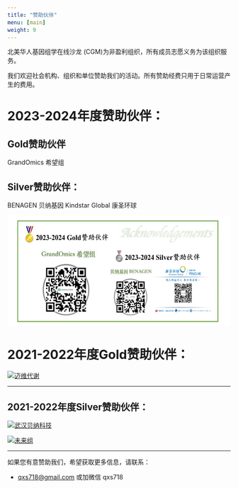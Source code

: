 ```yaml
---
title: "赞助伙伴"
menu: [main]
weight: 9
---
```


北美华人基因组学在线沙龙 (CGM)为非盈利组织，所有成员志愿义务为该组织服务。

我们欢迎社会机构、组织和单位赞助我们的活动。所有赞助经费只用于日常运营产生的费用。

# 2023-2024年度赞助伙伴：
## Gold赞助伙伴
GrandOmics 希望组

## Silver赞助伙伴：

BENAGEN 贝纳基因
Kindstar Global 康圣环球

<div align="center">
<img src="https://github.com/cgmonline/cgmonline/blob/master/image/sponsor.png?raw=true" height=250>
</div>

# 2021-2022年度Gold赞助伙伴：

[![迈维代谢](https://imgur.com/cegOTpQ.jpg)](https://www.metware.cn/)

---------------

## 2021-2022年度Silver赞助伙伴：

[![武汉贝纳科技](https://imgur.com/H69jhAT.png)](http://www.benagen.com/)

[![未来组](https://imgur.com/l0GKYOd.png)](https://www.nextomics.cn/)



 

----------------

如果您有意赞助我们，希望获取更多信息，请联系：
* qxs718@gmail.com 或加微信 qxs718
